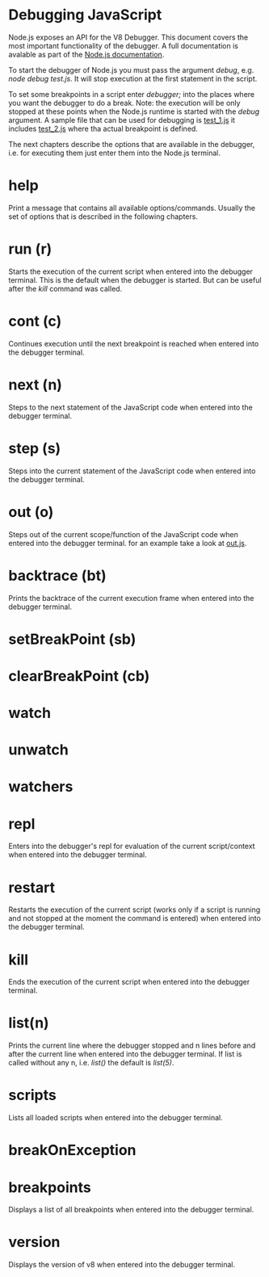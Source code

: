 # Debugging JavaScript

Node.js exposes an API for the V8 Debugger. This document covers the most important functionality of the debugger. A full documentation is avalable as part of the [Node.js documentation](https://nodejs.org/api/debugger.html).

To start the debugger of Node.js you must pass the argument _debug_, e.g. _node debug test.js_. It will stop execution at the first statement in the script.

To set some breakpoints in a script enter _debugger;_ into the places where you want the debugger to do a break. Note: the execution will be only stopped at these points when the Node.js runtime is started with the _debug_ argument. A sample file that can be used for debugging is [test_1.js](test_1.js) it includes [test_2.js](test_2.js) where tha actual breakpoint is defined.

The next chapters describe the options that are available in the debugger, i.e. for executing them just enter them into the Node.js terminal.

# help
Print a message that contains all available options/commands. Usually the set of options that is described in the following chapters.

# run (r)
Starts the execution of the current script when entered into the debugger terminal. This is the default when the debugger is started. But can be useful after the _kill_ command was called.

# cont (c)
Continues execution until the next breakpoint is reached when entered into the debugger terminal.

# next (n)
Steps to the next statement of the JavaScript code when entered into the debugger terminal.

# step (s)
Steps into the current statement of the JavaScript code when entered into the debugger terminal.

# out (o)
Steps out of the current scope/function of the JavaScript code when entered into the debugger terminal. for an example take a look at [out.js](out.js).

# backtrace (bt)
Prints the backtrace of the current execution frame when entered into the debugger terminal.

# setBreakPoint (sb)
# clearBreakPoint (cb)
# watch
# unwatch
# watchers
# repl
Enters into the debugger's repl for evaluation of the current script/context when entered into the debugger terminal.

# restart
Restarts the execution of the current script (works only if a script is running and not stopped at the moment the command is entered) when entered into the debugger terminal.

# kill
Ends the execution of the current script when entered into the debugger terminal.

# list(n)
Prints the current line where the debugger stopped and n lines before and after the current line when entered into the debugger terminal. If list is called without any n, i.e. _list()_ the default is _list(5)_.

# scripts
Lists all loaded scripts when entered into the debugger terminal.

# breakOnException
# breakpoints
Displays a list of all breakpoints when entered into the debugger terminal.

# version
Displays the version of v8 when entered into the debugger terminal.
